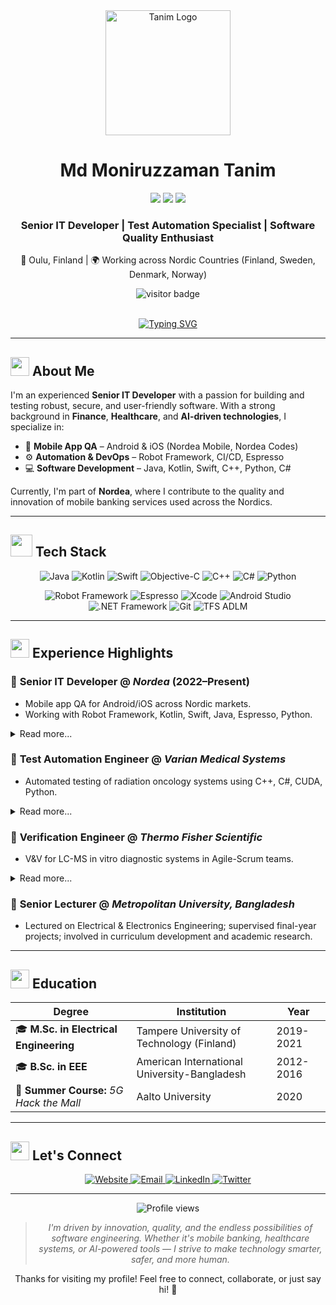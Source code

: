 <div align="center">

  <img src="https://github-production-user-asset-6210df.s3.amazonaws.com/179929648/431969065-787c5eaa-de21-4310-aace-a34b94162996.png?X-Amz-Algorithm=AWS4-HMAC-SHA256&X-Amz-Credential=AKIAVCODYLSA53PQK4ZA%2F20250409%2Fus-east-1%2Fs3%2Faws4_request&X-Amz-Date=20250409T180019Z&X-Amz-Expires=300&X-Amz-Signature=aca2450123293ddd992a6a63921fbdfbeb6c799c94fdb72efda75cf772cea08b&X-Amz-SignedHeaders=host" alt="Tanim Logo" width="200" height="200"/>
  
  # Md Moniruzzaman Tanim

  <a href="https://tanim.online"><img src="https://img.shields.io/badge/Website-tanim.online-blue?style=for-the-badge&logo=google-chrome&logoColor=white"></a>
  <a href="mailto:info@tanim.online"><img src="https://img.shields.io/badge/Email-info@tanim.online-red?style=for-the-badge&logo=gmail&logoColor=white"></a>
  <a href="https://linkedin.com/in/mdmoniruzzamantanim"><img src="https://img.shields.io/badge/LinkedIn-mdmoniruzzamantanim-0077B5?style=for-the-badge&logo=linkedin&logoColor=white"></a>
  
  ### Senior IT Developer | Test Automation Specialist | Software Quality Enthusiast
  
  <p>📍 Oulu, Finland | 🌍 Working across Nordic Countries (Finland, Sweden, Denmark, Norway)</p>

  <img src="https://visitor-badge.laobi.icu/badge?page_id=mdmoniruzzamantanim.mdmoniruzzamantanim" alt="visitor badge"/>
</div>

<br>

<!-- Animated Typing -->
<p align="center">
  <a href="https://git.io/typing-svg"><img src="https://readme-typing-svg.herokuapp.com?font=Fira+Code&pause=1000&color=0A66C2&center=true&vCenter=true&width=435&lines=Mobile+App+QA+Expert;Automation+%26+DevOps+Engineer;Software+Development+Professional;Passionate+Technology+Enthusiast" alt="Typing SVG" /></a>
</p>

---

## <img src="https://media.giphy.com/media/WUlplcMpOCEmTGBtBW/giphy.gif" width="30"> About Me

I'm an experienced **Senior IT Developer** with a passion for building and testing robust, secure, and user-friendly software. With a strong background in **Finance**, **Healthcare**, and **AI-driven technologies**, I specialize in:

- 📱 **Mobile App QA** – Android & iOS (Nordea Mobile, Nordea Codes)
- ⚙️ **Automation & DevOps** – Robot Framework, CI/CD, Espresso
- 💻 **Software Development** – Java, Kotlin, Swift, C++, Python, C#

Currently, I'm part of **Nordea**, where I contribute to the quality and innovation of mobile banking services used across the Nordics.

---

## <img src="https://media.giphy.com/media/jSKBmKkvo2dPQQtsR1/giphy.gif" width="35"> Tech Stack

<!-- Tech Stack Animation -->
<p align="center">
  <img src="https://img.shields.io/badge/Java-ED8B00?style=for-the-badge&logo=java&logoColor=white" alt="Java" />
  <img src="https://img.shields.io/badge/Kotlin-7F52FF?style=for-the-badge&logo=kotlin&logoColor=white" alt="Kotlin" />
  <img src="https://img.shields.io/badge/Swift-FA7343?style=for-the-badge&logo=swift&logoColor=white" alt="Swift" />
  <img src="https://img.shields.io/badge/Objective--C-3A95E3?style=for-the-badge&logo=apple&logoColor=white" alt="Objective-C" />
  <img src="https://img.shields.io/badge/C%2B%2B-00599C?style=for-the-badge&logo=c%2B%2B&logoColor=white" alt="C++" />
  <img src="https://img.shields.io/badge/C%23-239120?style=for-the-badge&logo=c-sharp&logoColor=white" alt="C#" />
  <img src="https://img.shields.io/badge/Python-3776AB?style=for-the-badge&logo=python&logoColor=white" alt="Python" />
</p>

<p align="center">
  <img src="https://img.shields.io/badge/Robot%20Framework-000000?style=for-the-badge&logo=robot-framework&logoColor=white" alt="Robot Framework" />
  <img src="https://img.shields.io/badge/Espresso-5C2D91?style=for-the-badge&logo=android&logoColor=white" alt="Espresso" />
  <img src="https://img.shields.io/badge/Xcode-147EFB?style=for-the-badge&logo=xcode&logoColor=white" alt="Xcode" />
  <img src="https://img.shields.io/badge/Android%20Studio-3DDC84?style=for-the-badge&logo=android-studio&logoColor=white" alt="Android Studio" />
  <img src="https://img.shields.io/badge/.NET-512BD4?style=for-the-badge&logo=.net&logoColor=white" alt=".NET Framework" />
  <img src="https://img.shields.io/badge/Git-F05032?style=for-the-badge&logo=git&logoColor=white" alt="Git" />
  <img src="https://img.shields.io/badge/Azure%20DevOps-0078D7?style=for-the-badge&logo=azure-devops&logoColor=white" alt="TFS ADLM" />
</p>

---

## <img src="https://media.giphy.com/media/j5oMK40vWvWhy/giphy.gif" width="30"> Experience Highlights

### 🔹 **Senior IT Developer** @ *Nordea* (2022–Present)
- Mobile app QA for Android/iOS across Nordic markets.
- Working with Robot Framework, Kotlin, Swift, Java, Espresso, Python.
<details>
  <summary>Read more...</summary>
  <ul>
    <li>Leading test automation initiatives for critical mobile banking applications</li>
    <li>Implementing CI/CD pipelines for continuous quality assurance</li>
    <li>Collaborating with cross-functional teams to deliver seamless user experiences</li>
    <li>Mentoring junior team members in QA best practices</li>
  </ul>
</details>

### 🔹 **Test Automation Engineer** @ *Varian Medical Systems*
- Automated testing of radiation oncology systems using C++, C#, CUDA, Python.
<details>
  <summary>Read more...</summary>
  <ul>
    <li>Developed and maintained test frameworks for mission-critical medical software</li>
    <li>Implemented verification protocols for regulatory compliance (FDA, CE)</li>
    <li>Collaborated with development teams to improve software quality</li>
    <li>Optimized performance testing procedures for radiation planning systems</li>
  </ul>
</details>

### 🔹 **Verification Engineer** @ *Thermo Fisher Scientific*
- V&V for LC-MS in vitro diagnostic systems in Agile-Scrum teams.
<details>
  <summary>Read more...</summary>
  <ul>
    <li>Conducted comprehensive verification and validation of laboratory diagnostic equipment</li>
    <li>Created test documentation and protocols for regulatory submissions</li>
    <li>Participated in design reviews and risk analysis sessions</li>
    <li>Implemented automated test solutions to improve efficiency</li>
  </ul>
</details>

### 🔹 **Senior Lecturer** @ *Metropolitan University, Bangladesh*
- Lectured on Electrical & Electronics Engineering; supervised final-year projects; involved in curriculum development and academic research.

---

## <img src="https://media.giphy.com/media/WUlplcMpOCEmTGBtBW/giphy.gif" width="30"> Education

<div align="center">
  
| Degree | Institution | Year |
|--------|-------------|------|
| 🎓 **M.Sc. in Electrical Engineering** | Tampere University of Technology (Finland) | 2019-2021 |
| 🎓 **B.Sc. in EEE** | American International University-Bangladesh | 2012-2016 |
| 📱 **Summer Course:** *5G Hack the Mall* | Aalto University | 2020 |

</div>

---

## <img src="https://media.giphy.com/media/LnQjpWaON8nhr21vNW/giphy.gif" width="30"> Let's Connect

<div align="center">
  <a href="https://tanim.online">
    <img src="https://img.shields.io/badge/Website-tanim.online-blue?style=for-the-badge&logo=google-chrome&logoColor=white" alt="Website">
  </a>
  <a href="mailto:info@tanim.online">
    <img src="https://img.shields.io/badge/Email-info@tanim.online-red?style=for-the-badge&logo=gmail&logoColor=white" alt="Email">
  </a>
  <a href="https://linkedin.com/in/mdmoniruzzamantanim">
    <img src="https://img.shields.io/badge/LinkedIn-mdmoniruzzamantanim-0077B5?style=for-the-badge&logo=linkedin&logoColor=white" alt="LinkedIn">
  </a>
  <a href="https://twitter.com/mzamantanim">
    <img src="https://img.shields.io/badge/Twitter-mzamantanim-1DA1F2?style=for-the-badge&logo=twitter&logoColor=white" alt="Twitter">
  </a>
</div>

---

<div align="center">
  <img src="https://komarev.com/ghpvc/?username=mdmoniruzzamantanim&style=for-the-badge&color=0a66c2" alt="Profile views" />
</div>

<div align="center">
  <blockquote>
    <i>I'm driven by innovation, quality, and the endless possibilities of software engineering. Whether it's mobile banking, healthcare systems, or AI-powered tools — I strive to make technology smarter, safer, and more human.</i>
  </blockquote>
  <p>Thanks for visiting my profile! Feel free to connect, collaborate, or just say hi! 🙌</p>
</div>
